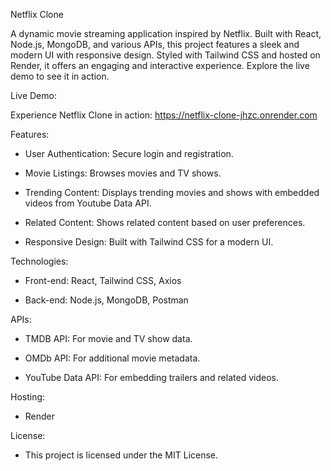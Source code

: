 Netflix Clone

A dynamic movie streaming application inspired by Netflix. Built with React, Node.js, MongoDB, and various APIs, this project features a sleek and modern UI with responsive design. Styled with Tailwind CSS and hosted on Render, it offers an engaging and interactive experience. Explore the live demo to see it in action.

Live Demo:

Experience Netflix Clone in action: https://netflix-clone-jhzc.onrender.com

Features:

- User Authentication: Secure login and registration.
  
- Movie Listings: Browses movies and TV shows.
  
- Trending Content: Displays trending movies and shows with embedded videos from Youtube Data API.
  
- Related Content: Shows related content based on user preferences.
  
- Responsive Design: Built with Tailwind CSS for a modern UI.

Technologies:

- Front-end: React, Tailwind CSS, Axios
  
- Back-end: Node.js, MongoDB, Postman

APIs:

- TMDB API: For movie and TV show data.

- OMDb API: For additional movie metadata.
  
- YouTube Data API: For embedding trailers and related videos.
  
Hosting: 

- Render

License: 

- This project is licensed under the MIT License.

